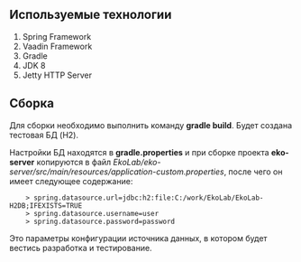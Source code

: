 ## Используемые технологии

1. Spring Framework
2. Vaadin Framework
3. Gradle
4. JDK 8
5. Jetty HTTP Server

## Сборка
Для сборки необходимо выполнить команду __gradle build__.
Будет создана тестовая БД (H2).

Настройки БД находятся в __gradle.properties__ и при сборке проекта __eko-server__ копируются в файл
 *EkoLab/eko-server/src/main/resources/application-custom.properties*, после чего он имеет следующее содержание:  

        > spring.datasource.url=jdbc:h2:file:C:/work/EkoLab/EkoLab-H2DB;IFEXISTS=TRUE
        > spring.datasource.username=user
        > spring.datasource.password=password
Это параметры конфигурации источника данных, в котором будет вестись разработка и тестирование.
